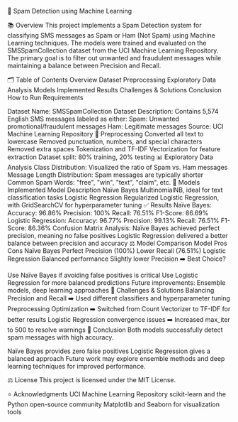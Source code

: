 📧 Spam Detection using Machine Learning


📚 Overview
This project implements a Spam Detection system for classifying SMS messages as Spam or Ham (Not Spam) using Machine Learning techniques.
The models were trained and evaluated on the SMSSpamCollection dataset from the UCI Machine Learning Repository.
The primary goal is to filter out unwanted and fraudulent messages while maintaining a balance between Precision and Recall.

🗂️ Table of Contents
Overview
Dataset
Preprocessing
Exploratory Data Analysis
Models Implemented
Results
Challenges & Solutions
Conclusion
How to Run
Requirements

Dataset Name: SMSSpamCollection Dataset
Description:
Contains 5,574 English SMS messages labeled as either:
Spam: Unwanted promotional/fraudulent messages
Ham: Legitimate messages
Source: UCI Machine Learning Repository
🧹 Preprocessing
Converted all text to lowercase
Removed punctuation, numbers, and special characters
Removed extra spaces
Tokenization and TF-IDF Vectorization for feature extraction
Dataset split: 80% training, 20% testing
📊 Exploratory Data Analysis
Class Distribution:
Visualized the ratio of Spam vs. Ham messages
Message Length Distribution:
Spam messages are typically shorter
Common Spam Words:
"free", "win", "text", "claim", etc.
🤖 Models Implemented
Model	Description
Naïve Bayes	MultinomialNB, ideal for text classification tasks
Logistic Regression	Regularized Logistic Regression, with GridSearchCV for hyperparameter tuning
✅ Results
Naïve Bayes:
Accuracy: 96.86%
Precision: 100%
Recall: 76.51%
F1-Score: 86.69%
Logistic Regression:
Accuracy: 96.77%
Precision: 99.13%
Recall: 76.51%
F1-Score: 86.36%
Confusion Matrix Analysis:
Naïve Bayes achieved perfect precision, meaning no false positives
Logistic Regression delivered a better balance between precision and accuracy
⚖️ Model Comparison
Model	Pros	Cons
Naïve Bayes	Perfect Precision (100%)	Lower Recall (76.51%)
Logistic Regression	Balanced performance	Slightly lower Precision
➡️ Best Choice?

Use Naïve Bayes if avoiding false positives is critical
Use Logistic Regression for more balanced predictions
Future improvements: Ensemble models, deep learning approaches
🚧 Challenges & Solutions
Balancing Precision and Recall
➡️ Used different classifiers and hyperparameter tuning
Preprocessing Optimization
➡️ Switched from Count Vectorizer to TF-IDF for better results
Logistic Regression convergence issues
➡️ Increased max_iter to 500 to resolve warnings
🎯 Conclusion
Both models successfully detect spam messages with high accuracy.

Naïve Bayes provides zero false positives
Logistic Regression gives a balanced approach
Future work may explore ensemble methods and deep learning techniques for improved performance.


⚖️ License
This project is licensed under the MIT License.

⭐️ Acknowledgments
UCI Machine Learning Repository
scikit-learn and the Python open-source community
Matplotlib and Seaborn for visualization tools

